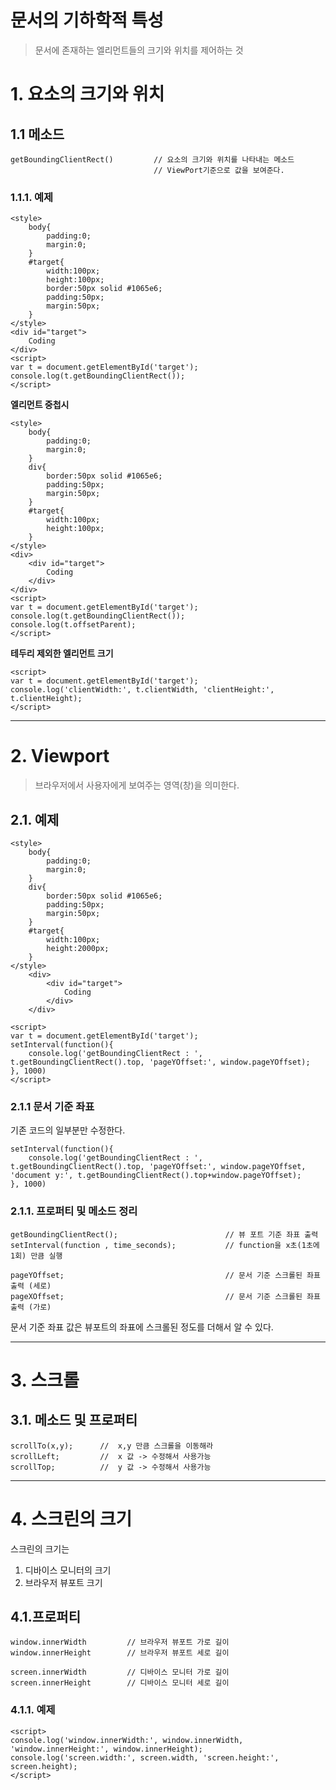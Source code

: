 문서의 기하학적 특성
=======================
> 문서에 존재하는 엘리먼트들의 크기와 위치를 제어하는 것 

# 1. 요소의 크기와 위치
## 1.1 메소드
```
getBoundingClientRect()         // 요소의 크기와 위치를 나타내는 메소드
                                // ViewPort기준으로 값을 보여준다.
```
### 1.1.1. 예제
```
<style>
    body{
        padding:0;
        margin:0;
    }
    #target{
        width:100px;
        height:100px;
        border:50px solid #1065e6;
        padding:50px;
        margin:50px;
    }
</style>
<div id="target">
    Coding
</div>
<script>
var t = document.getElementById('target');
console.log(t.getBoundingClientRect());
</script>
```
**엘리먼트 중첩시**
```
<style>
    body{
        padding:0;
        margin:0;
    }
    div{
        border:50px solid #1065e6;
        padding:50px;
        margin:50px;
    }
    #target{
        width:100px;
        height:100px;
    }
</style>
<div>
    <div id="target">
        Coding
    </div>
</div>
<script>
var t = document.getElementById('target');
console.log(t.getBoundingClientRect());
console.log(t.offsetParent);
</script>
```
**테두리 제외한 엘리먼트 크기**
```
<script>
var t = document.getElementById('target');
console.log('clientWidth:', t.clientWidth, 'clientHeight:', t.clientHeight);
</script>
```

***
# 2. Viewport
> 브라우저에서 사용자에게 보여주는 영역(창)을 의미한다.
## 2.1. 예제
```
<style>
    body{
        padding:0;
        margin:0;
    }
    div{
        border:50px solid #1065e6;
        padding:50px;
        margin:50px;
    }
    #target{
        width:100px;
        height:2000px;
    }
</style>
    <div>
        <div id="target">
            Coding
        </div>
    </div>
 
<script>
var t = document.getElementById('target');
setInterval(function(){
    console.log('getBoundingClientRect : ', t.getBoundingClientRect().top, 'pageYOffset:', window.pageYOffset);
}, 1000)
</script>
```   
### 2.1.1 문서 기준 좌표
기존 코드의 일부분만 수정한다. 
```
setInterval(function(){
    console.log('getBoundingClientRect : ', t.getBoundingClientRect().top, 'pageYOffset:', window.pageYOffset, 'document y:', t.getBoundingClientRect().top+window.pageYOffset);
}, 1000)
```
### 2.1.1. 프로퍼티 및 메소드 정리
```
getBoundingClientRect();                        // 뷰 포트 기준 좌표 출력
setInterval(function , time_seconds);           // function을 x초(1초에 1회) 만큼 실행

pageYOffset;                                    // 문서 기준 스크롤된 좌표 출력 (세로)
pageXOffset;                                    // 문서 기준 스크롤된 좌표 출력 (가로)
```
문서 기준 좌표 값은 뷰포트의 좌표에 스크롤된 정도를 더해서 알 수 있다. 
***
# 3. 스크롤
## 3.1. 메소드 및 프로퍼티
```
scrollTo(x,y);      //  x,y 만큼 스크롤을 이동해라
scrollLeft;         //  x 값 -> 수정해서 사용가능      
scrollTop;          //  y 값 -> 수정해서 사용가능

```

***
# 4. 스크린의 크기
스크린의 크기는  
1. 디바이스 모니터의 크기 
2. 브라우저 뷰포트 크기
## 4.1.프로퍼티
```
window.innerWidth         // 브라우저 뷰포트 가로 길이
window.innerHeight        // 브라우저 뷰포트 세로 길이

screen.innerWidth         // 디바이스 모니터 가로 길이
screen.innerHeight        // 디바이스 모니터 세로 길이

```
### 4.1.1. 예제
```
<script>
console.log('window.innerWidth:', window.innerWidth, 'window.innerHeight:', window.innerHeight);
console.log('screen.width:', screen.width, 'screen.height:', screen.height);
</script>
```
